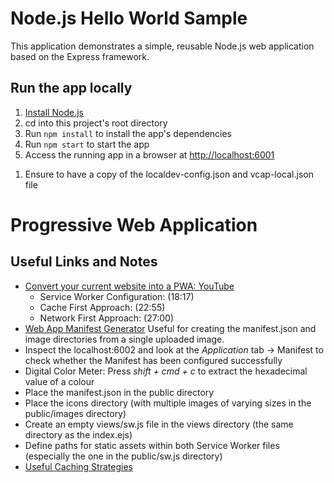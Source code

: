 # Node.js Hello World Sample

This application demonstrates a simple, reusable Node.js web application based on the Express framework.

## Run the app locally

1. [Install Node.js][]
1. cd into this project's root directory
1. Run `npm install` to install the app's dependencies
1. Run `npm start` to start the app
1. Access the running app in a browser at <http://localhost:6001>

[Install Node.js]: https://nodejs.org/en/download/

1. Ensure to have a copy of the localdev-config.json and vcap-local.json file 

# Progressive Web Application 
## Useful Links and Notes
- [Convert your current website into a PWA: YouTube](https://www.youtube.com/watch?v=gcx-3qi7t7c) 
	- Service Worker Configuration: (18:17)
	- Cache First Approach: (22:55)
	- Network First Approach: (27:00)
- [Web App Manifest Generator](https://app-manifest.firebaseapp.com/) Useful for creating the manifest.json and image directories from a single uploaded image.
- Inspect the localhost:6002 and look at the *Application* tab -> Manifest to check whether the Manifest has been configured successfully
- Digital Color Meter: Press *shift + cmd + c* to extract the hexadecimal value of a colour
- Place the manifest.json in the public directory
- Place the icons directory (with multiple images of varying sizes in the public/images directory)
- Create an empty views/sw.js file in the views directory (the same directory as the index.ejs)
- Define paths for static assets within both Service Worker files (especially the one in the public/sw.js directory)
- [Useful Caching Strategies](https://developers.google.com/web/tools/workbox/modules/workbox-strategies#cache_first_cache_falling_back_to_network) 
